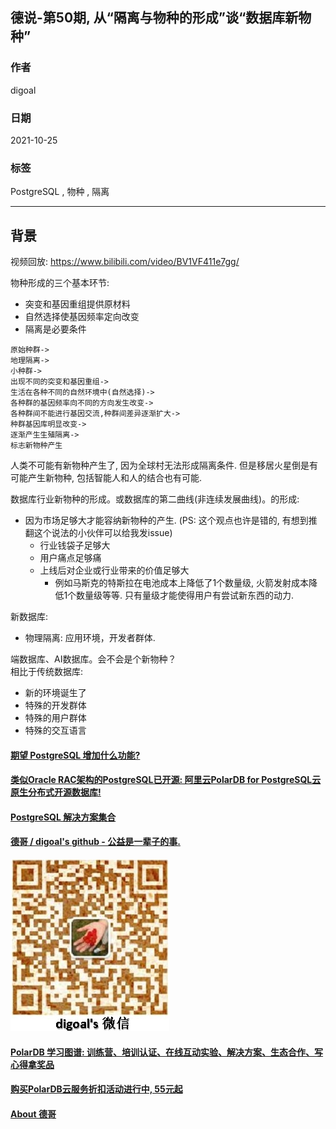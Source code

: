 ## 德说-第50期, 从“隔离与物种的形成”谈“数据库新物种”  
                                    
### 作者                                    
digoal                                    
                                    
### 日期                                    
2021-10-25                                    
                                    
### 标签                                    
PostgreSQL , 物种 , 隔离          
                                    
----                                    
                                    
## 背景        
视频回放: https://www.bilibili.com/video/BV1VF411e7gg/      
    
物种形成的三个基本环节:  
- 突变和基因重组提供原材料  
- 自然选择使基因频率定向改变  
- 隔离是必要条件  
      
```  
原始种群->  
地理隔离->  
小种群->  
出现不同的突变和基因重组->  
生活在各种不同的自然环境中(自然选择)->  
各种群的基因频率向不同的方向发生改变->  
各种群间不能进行基因交流,种群间差异逐渐扩大->  
种群基因库明显改变->  
逐渐产生生殖隔离->  
标志新物种产生  
```  
  
人类不可能有新物种产生了, 因为全球村无法形成隔离条件. 但是移居火星倒是有可能产生新物种, 包括智能人和人的结合也有可能.     
  
  
数据库行业新物种的形成。或数据库的第二曲线(非连续发展曲线)。的形成:  
- 因为市场足够大才能容纳新物种的产生. (PS: 这个观点也许是错的, 有想到推翻这个说法的小伙伴可以给我发issue)   
    - 行业钱袋子足够大  
    - 用户痛点足够痛  
    - 上线后对企业或行业带来的价值足够大  
        - 例如马斯克的特斯拉在电池成本上降低了1个数量级, 火箭发射成本降低1个数量级等等. 只有量级才能使得用户有尝试新东西的动力.  
  
  
新数据库:   
- 物理隔离: 应用环境，开发者群体.   
  
端数据库、AI数据库。会不会是个新物种？  
相比于传统数据库:   
- 新的环境诞生了  
- 特殊的开发群体  
- 特殊的用户群体  
- 特殊的交互语言  
  
  
  
  
  
  
#### [期望 PostgreSQL 增加什么功能?](https://github.com/digoal/blog/issues/76 "269ac3d1c492e938c0191101c7238216")
  
  
#### [类似Oracle RAC架构的PostgreSQL已开源: 阿里云PolarDB for PostgreSQL云原生分布式开源数据库!](https://github.com/ApsaraDB/PolarDB-for-PostgreSQL "57258f76c37864c6e6d23383d05714ea")
  
  
#### [PostgreSQL 解决方案集合](https://yq.aliyun.com/topic/118 "40cff096e9ed7122c512b35d8561d9c8")
  
  
#### [德哥 / digoal's github - 公益是一辈子的事.](https://github.com/digoal/blog/blob/master/README.md "22709685feb7cab07d30f30387f0a9ae")
  
  
![digoal's wechat](../pic/digoal_weixin.jpg "f7ad92eeba24523fd47a6e1a0e691b59")
  
  
#### [PolarDB 学习图谱: 训练营、培训认证、在线互动实验、解决方案、生态合作、写心得拿奖品](https://www.aliyun.com/database/openpolardb/activity "8642f60e04ed0c814bf9cb9677976bd4")
  
  
#### [购买PolarDB云服务折扣活动进行中, 55元起](https://www.aliyun.com/activity/new/polardb-yunparter?userCode=bsb3t4al "e0495c413bedacabb75ff1e880be465a")
  
  
#### [About 德哥](https://github.com/digoal/blog/blob/master/me/readme.md "a37735981e7704886ffd590565582dd0")
  
